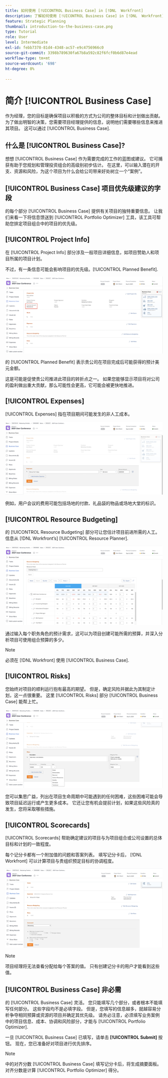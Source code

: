 ```yaml
---
title: 如何使用 [!UICONTROL Business Case] in [!DNL  Workfront]
description: 了解如何使用 [!UICONTROL Business Case] in [!DNL  Workfront] 以便您获得项目所需的信息，以便做出明智的决策。
feature: Strategic Planning
thumbnail: introduction-to-the-business-case.png
type: Tutorial
role: User
level: Intermediate
exl-id: febb7378-81d4-4348-ac57-e9c4756966c0
source-git-commit: 3398b789630fa67b8a592c82f6fcf0b6d87e4ead
workflow-type: tm+mt
source-wordcount: '698'
ht-degree: 0%

---
```


# 简介 [!UICONTROL Business Case]

作为经理，您的目标是确保项目以积极的方式为公司的整体目标和计划做出贡献。 为了做出明智的决策，您需要项目经理提供的信息，说明他们需要哪些信息来推进其项目。 这可以通过 [!UICONTROL Business Case].

## 什么是 [!UICONTROL Business Case]?

想想 [!UICONTROL Business Case] 作为需要完成的工作的蓝图或建议。 它可捕获有助于您规划和管理投资组合的高级别初步估计。 在这里，可以输入潜在的开支、资源和风险，为这个项目为什么会给公司带来好处树立一个“案例”。

## [!UICONTROL Business Case] 项目优先级建议的字段

的每个部分 [!UICONTROL Business Case] 提供有关项目的独特重要信息。 让我们来看一下将信息馈送到 [!UICONTROL Portfolio Optimizer] 工具，该工具可帮助您排定项目组合中的项目的优先级。

## [!UICONTROL Project Info]

在 [!UICONTROL Project Info] 部分涉及一般项目详细信息，如项目赞助人和项目所属的项目计划。

不过，有一条信息可能会影响项目的优先级。[!UICONTROL Planned Benefit].

![图像 [!UICONTROL Planned Benefit] 区域 [!UICONTROL Project Info] 部分 [!UICONTROL Business Case]](assets/05-portfolio-management4.png)

的 [!UICONTROL Planned Benefit] 表示贵公司在项目完成后可能获得的预计美元金额。

这是可能是促使贵公司推进此项目的转折点之一。 如果您能够显示项目将对公司的盈利做出重大贡献，那么可能性会更高，它可能会被更快地推进。

## [!UICONTROL Expenses]

[!UICONTROL Expenses] 指在项目期间可能发生的非人工成本。

![图像 [!UICONTROL Expenses] 部分 [!UICONTROL Business Case]](assets/06-portfolio-management5.png)

例如，用户会议的费用可能包括场地的付款、礼品袋的物品或场地大堂的标识。

## [!UICONTROL Resource Budgeting]

的 [!UICONTROL Resource Budgeting] 部分可让您估计项目前进所需的人工。 信息从 [!DNL Workfront’s] [!UICONTROL Resource Planner].

![图像 [!UICONTROL Resource Budgeting] 部分 [!UICONTROL Business Case]](assets/07-portfolio-management6.png)

通过输入每个职务角色的预计需求，这可以为项目创建可能所需的预算，并深入分析项目可使用组合预算的多少。

>[!NOTE]
>
>必须在 [!DNL Workfront] 使用 [!UICONTROL Business Case].

## [!UICONTROL Risks]

您始终对项目的顺利运行抱有最高的期望。 但是，确定风险并据此为其制定计划，这一点很重要。 这里 [!UICONTROL Risks] 部分 [!UICONTROL Business Case] 能帮上忙。

![图像 [!UICONTROL Risks] 部分 [!UICONTROL Business Case]](assets/08-portfolio-management7.png)

您可以集思广益，列出在项目生命周期中可能遇到的任何困难，这些困难可能会导致项目延迟运行或产生更多成本。 它还让您有机会提前计划，如果这些风险真的发生，您将采取哪些措施。

## [!UICONTROL Scorecards]

[!UICONTROL Scorecards] 帮助确定建议的项目与为项目组合或公司设置的总体目标和计划的一致程度。

每个记分卡都有一个附加值的问题和答案列表。 填写记分卡后， [!DNL Workfront] 可以计算项目与贵组织预定目标的协调程度。

![图像 [!UICONTROL Scorecards] 部分 [!UICONTROL Business Case]](assets/09-portfolio-management8.png)

>[!NOTE]
>
>项目经理将无法查看分配给每个答案的值。 只有创建记分卡的用户才能看到这些值。

## [!UICONTROL Business Case] 非必需

的 [!UICONTROL Business Case] 灵活。 您只能填写几个部分，或者根本不能填写任何部分。 这些字段均不是必填字段。 但是，您填写的信息越多，就越容易分析争夺相同预算或资源的项目并确定其优先级。 请务必注意，必须填写业务案例中的项目信息、成本、协调和风险部分，才能与 [!UICONTROL Portfolio Optimizer].

一旦 [!UICONTROL Business Case] 已填写，请单击 **[!UICONTROL Submit]** 按钮。 现在，您已准备好对项目进行优先排序。

>[!NOTE]
>
>中的对齐分数 [!UICONTROL Business Case] 填写记分卡后，将生成摘要面板。 对齐分数是计算 [!UICONTROL Portfolio Optimizer] 得分。

<!-- 
Learn more graphic and links to documentation articles
* Overview of areas of the business case 
* Create a business case for a project   
* Create a scorecard 
* Apply a scorecard to a project and generate an alignment score 
-->
